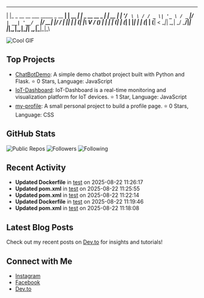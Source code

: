   _                                  _       _                  _    
 | |_ _ __ __ ___   _____  _ __   __| | __ _| |_ _ __ __ _  ___| | __
 | __| '__/ _` \ \ / / _ \| '_ \ / _` |/ _` | __| '__/ _` |/ __| |/ /
 | |_| | | (_| |\ V / (_) | | | | (_| | (_| | |_| | | (_| | (__|   < 
  \__|_|  \__,_| \_/ \___/|_| |_|\__,_|\__,_|\__|_|  \__,_|\___|_|\_\
                                                                     






![Cool GIF](https://media3.giphy.com/media/v1.Y2lkPTc5MGI3NjExdXg0OHExanoxazZ1a3R6Njlmc2ZtM3RkdzZkNGphdzV3a2RxNWQ0cyZlcD12MV9pbnRlcm5hbF9naWZfYnlfaWQmY3Q9Zw/DqiMTFxiXx0VaVZQbF/giphy.gif)

## Top Projects

- [ChatBotDemo](https://github.com/travondatrack/ChatBotDemo): A simple demo chatbot project built with Python and Flask. ⭐ 0 Stars, Language: JavaScript  
- [IoT-Dashboard](https://github.com/travondatrack/IoT-Dashboard): IoT-Dashboard is a real-time monitoring and visualization platform for IoT devices. ⭐ 1 Star, Language: JavaScript  
- [my-profile](https://github.com/travondatrack/my-profile): A small personal project to build a profile page. ⭐ 0 Stars, Language: CSS  

## GitHub Stats

![Public Repos](https://img.shields.io/badge/Public%20Repos-5-brightgreen) ![Followers](https://img.shields.io/badge/Followers-1-blue) ![Following](https://img.shields.io/badge/Following-1-orange)

## Recent Activity

- **Updated Dockerfile** in [test](https://github.com/travondatrack/test) on 2025-08-22 11:26:17  
- **Updated pom.xml** in [test](https://github.com/travondatrack/test) on 2025-08-22 11:25:55  
- **Updated pom.xml** in [test](https://github.com/travondatrack/test) on 2025-08-22 11:22:14  
- **Updated Dockerfile** in [test](https://github.com/travondatrack/test) on 2025-08-22 11:19:46  
- **Updated pom.xml** in [test](https://github.com/travondatrack/test) on 2025-08-22 11:18:08  

## Latest Blog Posts

Check out my recent posts on [Dev.to](https://dev.to/travondatrack) for insights and tutorials!

## Connect with Me

- [Instagram](https://www.instagram.com/ravsync/)  
- [Facebook](https://www.facebook.com/tinhuser/)  
- [Dev.to](https://dev.to/travondatrack)  
